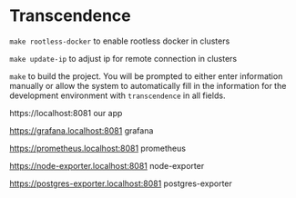 # Transcendence

```make rootless-docker``` to enable rootless docker in clusters

```make update-ip``` to adjust ip for remote connection in clusters

```make``` to build the project. You will be prompted to either enter information manually or allow the system to automatically fill in the information for the development environment with ```transcendence``` in all fields.

https://localhost:8081 our app

https://grafana.localhost:8081 grafana

https://prometheus.localhost:8081 prometheus

https://node-exporter.localhost:8081 node-exporter

https://postgres-exporter.localhost:8081 postgres-exporter